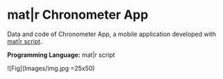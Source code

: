 # mat|r Chronometer App
Data and code of Chronometer App, a mobile application developed with [mat|r script](https://www.matrproject.com/).

**Programming Language:** mat|r script

![Fig](Images/img.jpg =25x50)
